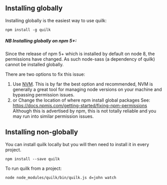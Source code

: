 ## Installing globally

Installing globally is the easiest way to use quilk:

```npm install -g quilk```

##### NB Installing globally on npm 5+:
Since the release of npm 5+ which is installed by default on node 8, the permissions have changed. As such node-sass (a dependency of quilk) cannot be installed globally.

There are two options to fix this issue:
1.  Use [NVM](https://github.com/creationix/nvm). This is by far the best option and recommended, NVM is generally a great tool for managing node versions on your machine and bypassing permission issues. 
1.  or Change the location of where npm install global packages See: https://docs.npmjs.com/getting-started/fixing-npm-permissions Although this is advertised by npm, this is not totally reliable and you may run into similar permission issues.

## Installing non-globally
You can install quilk locally but you will then need to install it in every project.

```npm install --save quilk```

To run quilk from a project:

```node node_modules/quilk/bin/quilk.js d=john watch```
